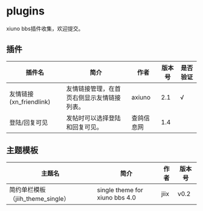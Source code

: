 # plugins
xiuno bbs插件收集，欢迎提交。

## 插件

| 插件名 | 简介 | 作者 | 版本号 | 是否验证 |
| -----| ---- | ---- | ---- | ---- |
| 友情链接(xn_friendlink) | 友情链接管理，在首页右侧显示友情链接列表。 | axiuno | 2.1 | √ |
| 登陆/回复可见 | 发帖时可以选择登陆和回复可见。 | 查鸽信息网 | 1.4 |

## 主题模板

| 主题名 | 简介 | 作者 | 版本号 |
| -----| ---- | ---- | ---- |
| 简约单栏模板（jiih_theme_single） | single theme for xiuno bbs 4.0 | jiix | v0.2 |
